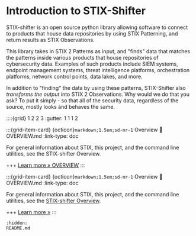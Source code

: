 # Introduction to STIX-Shifter

STIX-shifter is an open source python library allowing software to connect to products that house data repositories by using STIX Patterning, and return results as STIX Observations.

This library takes in STIX 2 Patterns as input, and "finds" data that matches the patterns inside various products that house repositories of cybersecurity data. Examples of such products include SIEM systems, endpoint management systems, threat intelligence platforms, orchestration platforms, network control points, data lakes, and more.

In addition to "finding" the data by using these patterns, STIX-Shifter also _transforms the output_ into STIX 2 Observations. Why would we do that you ask? To put it simply - so that all of the security data, regardless of the source, mostly looks and behaves the same.

::::{grid} 1 2 2 3
:gutter: 1 1 1 2

:::{grid-item-card} {octicon}`markdown;1.5em;sd-mr-1` Overview
:link:  OVERVIEW.md
:link-type: doc

For general information about STIX, this project, and the command line utilities, see the STIX-shifter Overview.

+++
[Learn more » OVERVIEW](OVERVIEW.md)
:::

:::{grid-item-card} {octicon}`markdown;1.5em;sd-mr-1` Overview
:link:  OVERVIEW.md
:link-type: doc

For general information about STIX, this project, and the command line utilities, see the [STIX-shifter Overview](OVERVIEW.md).

+++
[Learn more »](OVERVIEW.md)
:::

```{toctree}
:hidden:
README.md
```